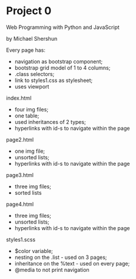 # Project 0

Web Programming with Python and JavaScript

by Michael Shershun

Every page has:
- navigation as bootstrap component;
- bootstrap grid model of 1 to 4 columns;
- .class selectors;
- link to styles1.css as stylesheet;
- uses viewport

index.html
- four img files;
- one table;
- used inheritances of 2 types;
- hyperlinks with id-s to navigate within the page


page2.html
- one img file;
- unsorted lists;
- hyperlinks with id-s to navigate within the page


page3.html
- three img files;
- sorted lists


page4.html
- three img files;
- unsorted lists;
- hyperlinks with id-s to navigate within the page

styles1.scss
- $color variable;
- nesting on the .list - used on 3 pages;
- inheritance on the %text - used on every page;
- @media to not print navigation